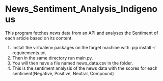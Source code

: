 # News_Sentiment_Analysis_Indigenous
This program fetches news data from an API and analyses the Sentiment of each article based on its content.

1)  Install the virtualenv packages on the target machine with: pip install -r requirements.txt
2) Then in the same directory run main.py.
3) You will then have a file named news_data.csv in the folder.
4) This is the sentiment analysis of the news data with the scores for each sentiment(Negative, Positive, Neutral, Compound)
